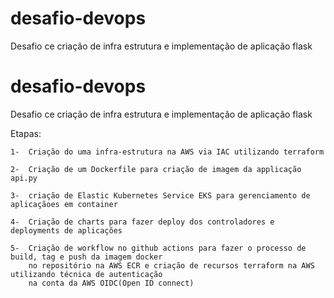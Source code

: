 # desafio-devops
Desafio ce criação de infra estrutura e implementação de aplicação flask
# desafio-devops
Desafio ce criação de infra estrutura e implementação de aplicação flask


Etapas:

    1-  Criação do uma infra-estrutura na AWS via IAC utilizando terraform

    2-  Criação de um Dockerfile para criação de imagem da applicação api.py 

    3-  criação de Elastic Kubernetes Service EKS para gerenciamento de aplicaçãoes em container

    4-  Criação de charts para fazer deploy dos controladores e deployments de aplicações

    5-  Criação de workflow no github actions para fazer o processo de build, tag e push da imagem docker
        no repositório na AWS ECR e criação de recursos terraform na AWS utilizando técnica de autenticação
        na conta da AWS OIDC(Open ID connect)


